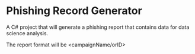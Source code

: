 # Phishing Record Generator
A C# project that will generate a phishing report that contains data for data science analysis. 

The report format will be <campaignName/orID><email address><sent><open><click><submitted>


